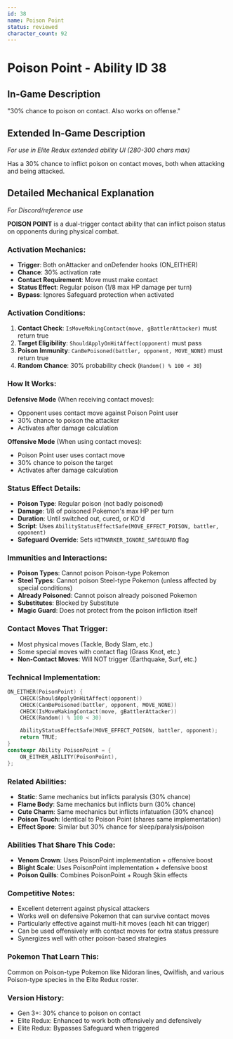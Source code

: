 ```yaml
---
id: 38
name: Poison Point
status: reviewed
character_count: 92
---
```


# Poison Point - Ability ID 38

## In-Game Description
"30% chance to poison on contact. Also works on offense."

## Extended In-Game Description
*For use in Elite Redux extended ability UI (280-300 chars max)*

Has a 30% chance to inflict poison on contact moves, both when attacking and being attacked.

## Detailed Mechanical Explanation
*For Discord/reference use*

**POISON POINT** is a dual-trigger contact ability that can inflict poison status on opponents during physical combat.

### Activation Mechanics:
- **Trigger**: Both onAttacker and onDefender hooks (ON_EITHER)
- **Chance**: 30% activation rate
- **Contact Requirement**: Move must make contact
- **Status Effect**: Regular poison (1/8 max HP damage per turn)
- **Bypass**: Ignores Safeguard protection when activated

### Activation Conditions:
1. **Contact Check**: `IsMoveMakingContact(move, gBattlerAttacker)` must return true
2. **Target Eligibility**: `ShouldApplyOnHitAffect(opponent)` must pass
3. **Poison Immunity**: `CanBePoisoned(battler, opponent, MOVE_NONE)` must return true
4. **Random Chance**: 30% probability check (`Random() % 100 < 30`)

### How It Works:
**Defensive Mode** (When receiving contact moves):
- Opponent uses contact move against Poison Point user
- 30% chance to poison the attacker
- Activates after damage calculation

**Offensive Mode** (When using contact moves):
- Poison Point user uses contact move
- 30% chance to poison the target
- Activates after damage calculation

### Status Effect Details:
- **Poison Type**: Regular poison (not badly poisoned)
- **Damage**: 1/8 of poisoned Pokemon's max HP per turn
- **Duration**: Until switched out, cured, or KO'd
- **Script**: Uses `AbilityStatusEffectSafe(MOVE_EFFECT_POISON, battler, opponent)`
- **Safeguard Override**: Sets `HITMARKER_IGNORE_SAFEGUARD` flag

### Immunities and Interactions:
- **Poison Types**: Cannot poison Poison-type Pokemon
- **Steel Types**: Cannot poison Steel-type Pokemon (unless affected by special conditions)
- **Already Poisoned**: Cannot poison already poisoned Pokemon
- **Substitutes**: Blocked by Substitute
- **Magic Guard**: Does not protect from the poison infliction itself

### Contact Moves That Trigger:
- Most physical moves (Tackle, Body Slam, etc.)
- Some special moves with contact flag (Grass Knot, etc.)
- **Non-Contact Moves**: Will NOT trigger (Earthquake, Surf, etc.)

### Technical Implementation:
```c
ON_EITHER(PoisonPoint) {
    CHECK(ShouldApplyOnHitAffect(opponent))
    CHECK(CanBePoisoned(battler, opponent, MOVE_NONE))
    CHECK(IsMoveMakingContact(move, gBattlerAttacker))
    CHECK(Random() % 100 < 30)

    AbilityStatusEffectSafe(MOVE_EFFECT_POISON, battler, opponent);
    return TRUE;
}
constexpr Ability PoisonPoint = {
    ON_EITHER_ABILITY(PoisonPoint),
};
```

### Related Abilities:
- **Static**: Same mechanics but inflicts paralysis (30% chance)
- **Flame Body**: Same mechanics but inflicts burn (30% chance)
- **Cute Charm**: Same mechanics but inflicts infatuation (30% chance)
- **Poison Touch**: Identical to Poison Point (shares same implementation)
- **Effect Spore**: Similar but 30% chance for sleep/paralysis/poison

### Abilities That Share This Code:
- **Venom Crown**: Uses PoisonPoint implementation + offensive boost
- **Blight Scale**: Uses PoisonPoint implementation + defensive boost
- **Poison Quills**: Combines PoisonPoint + Rough Skin effects

### Competitive Notes:
- Excellent deterrent against physical attackers
- Works well on defensive Pokemon that can survive contact moves
- Particularly effective against multi-hit moves (each hit can trigger)
- Can be used offensively with contact moves for extra status pressure
- Synergizes well with other poison-based strategies

### Pokemon That Learn This:
Common on Poison-type Pokemon like Nidoran lines, Qwilfish, and various Poison-type species in the Elite Redux roster.

### Version History:
- Gen 3+: 30% chance to poison on contact
- Elite Redux: Enhanced to work both offensively and defensively
- Elite Redux: Bypasses Safeguard when triggered